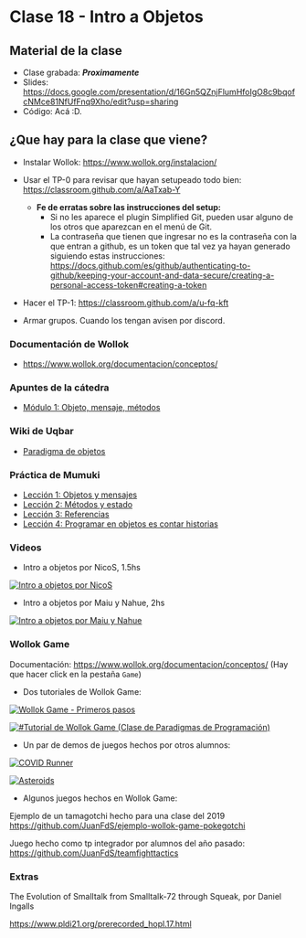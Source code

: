 # Clase 18 - Intro a Objetos

## Material de la clase

- Clase grabada: _**Proximamente**_
- Slides: https://docs.google.com/presentation/d/16Gn5QZnjFlumHfoIgO8c9bqofcNMce81NfUfFnq9Xho/edit?usp=sharing
- Código: Acá :D.

## ¿Que hay para la clase que viene?

- Instalar Wollok: https://www.wollok.org/instalacion/

- Usar el TP-0 para revisar que hayan setupeado todo bien:
https://classroom.github.com/a/AaTxab-Y
    - **Fe de erratas sobre las instrucciones del setup:**
        - Si no les aparece el plugin Simplified Git, pueden usar alguno de los otros que aparezcan en el menú de Git.
        - La contraseña que tienen que ingresar no es la contraseña con la que entran a github, es un token que tal vez ya hayan generado siguiendo estas instrucciones: https://docs.github.com/es/github/authenticating-to-github/keeping-your-account-and-data-secure/creating-a-personal-access-token#creating-a-token 

- Hacer el TP-1: https://classroom.github.com/a/u-fq-kft

- Armar grupos. Cuando los tengan avisen por discord.

### Documentación de Wollok

- https://www.wollok.org/documentacion/conceptos/

### Apuntes de la cátedra

- [Módulo 1: Objeto, mensaje, métodos](https://docs.google.com/document/d/1RBfNmKZFKZ90XvfQsN7zhtuUPV2Mvj7t-iyZiL2bClQ/edit)

### Wiki de Uqbar

- [Paradigma de objetos](https://wiki.uqbar.org/wiki/articles/paradigma-de-objetos.html)

### Práctica de Mumuki

- [Lección 1: Objetos y mensajes](https://mumuki.io/pdep-utn/lessons/712-programacion-con-objetos-objetos-y-mensajes)
- [Lección 2: Métodos y estado](https://mumuki.io/pdep-utn/lessons/713-programacion-con-objetos-metodos-y-estado)
- [Lección 3: Referencias](https://mumuki.io/pdep-utn/lessons/714-programacion-con-objetos-referencias)
- [Lección 4: Programar en objetos es contar historias](https://mumuki.io/pdep-utn/lessons/715-programacion-con-objetos-programar-en-objetos-es-contar-historias)

### Videos

- Intro a objetos por NicoS, 1.5hs

[![Intro a objetos por NicoS](https://img.youtube.com/vi/eSYDeF-TcsE/0.jpg)](https://youtu.be/eSYDeF-TcsE "Intro a objetos por NicoS")

- Intro a objetos por Maiu y Nahue, 2hs

[![Intro a objetos por Maiu y Nahue](https://img.youtube.com/vi/0MVw2LH-7HQ/0.jpg)](https://youtu.be/0MVw2LH-7HQ "Intro a objetos por Maiu y Nahue")

### Wollok Game

Documentación:
https://www.wollok.org/documentacion/conceptos/
(Hay que hacer click en la pestaña `Game`)

- Dos tutoriales de Wollok Game:

[![Wollok Game - Primeros pasos](https://img.youtube.com/vi/Kc9W7u1wg2Y/0.jpg)](https://youtu.be/Kc9W7u1wg2Y "Wollok Game - Primeros pasos")

[![#Tutorial de Wollok Game (Clase de Paradigmas de Programación)](https://img.youtube.com/vi/5tnjuZgylxI/0.jpg)](https://youtu.be/5tnjuZgylxI "#Tutorial de Wollok Game (Clase de Paradigmas de Programación)")

- Un par de demos de juegos hechos por otros alumnos:

[![COVID Runner](https://img.youtube.com/vi/Sjq0S91KZoI/0.jpg)](https://youtu.be/Sjq0S91KZoI "COVID Runner")

[![Asteroids](https://img.youtube.com/vi/M_yNTQgk2N0/0.jpg)](https://youtu.be/M_yNTQgk2N0 "Asteroids")

- Algunos juegos hechos en Wollok Game:

Ejemplo de un tamagotchi hecho para una clase del 2019
https://github.com/JuanFdS/ejemplo-wollok-game-pokegotchi

Juego hecho como tp integrador por alumnos del año pasado:
https://github.com/JuanFdS/teamfighttactics

### Extras

 The Evolution of Smalltalk from Smalltalk-72 through Squeak, por Daniel Ingalls

 https://www.pldi21.org/prerecorded_hopl.17.html

